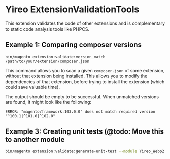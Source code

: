 # Yireo ExtensionValidationTools
This extension validates the code of other extensions and is complementary to static code analysis tools like PHPCS.

## Example 1: Comparing composer versions

    bin/magento extension:validate:version_match /path/to/your/extension/composer.json

This command allows you to scan a given `composer.json` of some extension, without that extension being installed. This allows you to modify the dependencies of that extension, before trying to install the extension (which could save valuable time).

The output should be empty to be successful. When unmatched versions are found, it might look like the following:

    ERROR: "magento/framework:103.0.0" does not match required version "^100.1|^101.0|^102.0"

## Example 3: Creating unit tests (@todo: Move this to another module
```bash
bin/magento extension:validate:generate-unit-test --module Yireo_Webp2 --class '\Yireo\Webp2\Convertor\Convertor'
```

